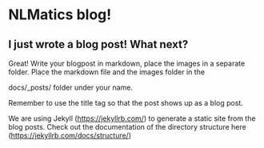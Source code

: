 # NLMatics blog!




## I just wrote a blog post! What next?

Great! Write your blogpost in markdown, place the images in a separate folder.
Place the markdown file and the images folder in the 
  
  docs/_posts/ folder under your name. 

Remember to use the title tag so that the post shows up as a blog post.



We are using Jekyll (https://jekyllrb.com/) to generate a static site from the blog posts. Check out the documentation of the directory structure here (https://jekyllrb.com/docs/structure/) 
